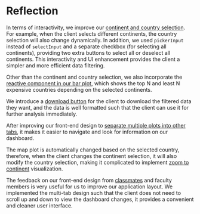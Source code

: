 # Reflection

In terms of interactivity, we improve our [continent and country selection](https://github.com/UBC-MDS/Student_Living_Guide/issues/62). For example, when the client selects different continents, the country selection will also change dynamically. In addition, we used `pickerInput` instead of `selectInput` and a separate checkbox (for selecting all continents), providing two extra buttons to select all or deselect all continents. This interactivity and UI enhancement provides the client a simpler and more efficient data filtering.

Other than the continent and country selection, we also incorporate the [reactive component in our bar plot](https://github.com/UBC-MDS/Student_Living_Guide/issues/61), which shows the top N and least N expensive countries depending on the selected continents.

We introduce a [download button](https://github.com/UBC-MDS/Student_Living_Guide/issues/60) for the client to download the filtered data they want, and the data is well formatted such that the client can use it for further analysis immediately.

After improving our front-end design to [separate multiple plots into other tabs](https://github.com/UBC-MDS/Student_Living_Guide/pull/73), it makes it easier to navigate and look for information on our dashboard. 

The map plot is automatically changed based on the selected country, therefore, when the client changes the continent selection, it will also modify the country selection, making it complicated to implement [zoom to continent](https://github.ubc.ca/fdandrea/532-peer-review/issues/15#issuecomment-23035) visualization.

The feedback on our front-end design from [classmates](https://github.ubc.ca/fdandrea/532-peer-review/issues/15#issuecomment-22995) and faculty members is very useful for us to improve our application layout. We implemented the multi-tab design such that the client does not need to scroll up and down to view the dashboard changes, it provides a convenient and cleaner user interface.

